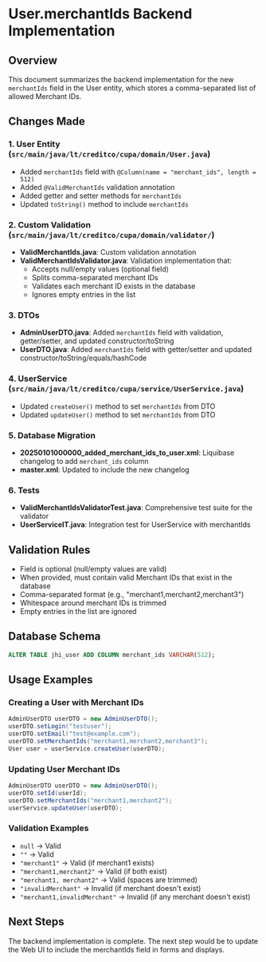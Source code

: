 # User.merchantIds Backend Implementation

## Overview

This document summarizes the backend implementation for the new `merchantIds` field in the User entity, which stores a comma-separated list of allowed Merchant IDs.

## Changes Made

### 1. User Entity (`src/main/java/lt/creditco/cupa/domain/User.java`)

- Added `merchantIds` field with `@Column(name = "merchant_ids", length = 512)`
- Added `@ValidMerchantIds` validation annotation
- Added getter and setter methods for `merchantIds`
- Updated `toString()` method to include `merchantIds`

### 2. Custom Validation (`src/main/java/lt/creditco/cupa/domain/validator/`)

- **ValidMerchantIds.java**: Custom validation annotation
- **ValidMerchantIdsValidator.java**: Validation implementation that:
  - Accepts null/empty values (optional field)
  - Splits comma-separated merchant IDs
  - Validates each merchant ID exists in the database
  - Ignores empty entries in the list

### 3. DTOs

- **AdminUserDTO.java**: Added `merchantIds` field with validation, getter/setter, and updated constructor/toString
- **UserDTO.java**: Added `merchantIds` field with getter/setter and updated constructor/toString/equals/hashCode

### 4. UserService (`src/main/java/lt/creditco/cupa/service/UserService.java`)

- Updated `createUser()` method to set `merchantIds` from DTO
- Updated `updateUser()` method to set `merchantIds` from DTO

### 5. Database Migration

- **20250101000000_added_merchant_ids_to_user.xml**: Liquibase changelog to add `merchant_ids` column
- **master.xml**: Updated to include the new changelog

### 6. Tests

- **ValidMerchantIdsValidatorTest.java**: Comprehensive test suite for the validator
- **UserServiceIT.java**: Integration test for UserService with merchantIds

## Validation Rules

- Field is optional (null/empty values are valid)
- When provided, must contain valid Merchant IDs that exist in the database
- Comma-separated format (e.g., "merchant1,merchant2,merchant3")
- Whitespace around merchant IDs is trimmed
- Empty entries in the list are ignored

## Database Schema

```sql
ALTER TABLE jhi_user ADD COLUMN merchant_ids VARCHAR(512);
```

## Usage Examples

### Creating a User with Merchant IDs

```java
AdminUserDTO userDTO = new AdminUserDTO();
userDTO.setLogin("testuser");
userDTO.setEmail("test@example.com");
userDTO.setMerchantIds("merchant1,merchant2,merchant3");
User user = userService.createUser(userDTO);
```

### Updating User Merchant IDs

```java
AdminUserDTO userDTO = new AdminUserDTO();
userDTO.setId(userId);
userDTO.setMerchantIds("merchant1,merchant2");
userService.updateUser(userDTO);
```

### Validation Examples

- `null` → Valid
- `""` → Valid
- `"merchant1"` → Valid (if merchant1 exists)
- `"merchant1,merchant2"` → Valid (if both exist)
- `"merchant1, merchant2"` → Valid (spaces are trimmed)
- `"invalidMerchant"` → Invalid (if merchant doesn't exist)
- `"merchant1,invalidMerchant"` → Invalid (if any merchant doesn't exist)

## Next Steps

The backend implementation is complete. The next step would be to update the Web UI to include the merchantIds field in forms and displays.
